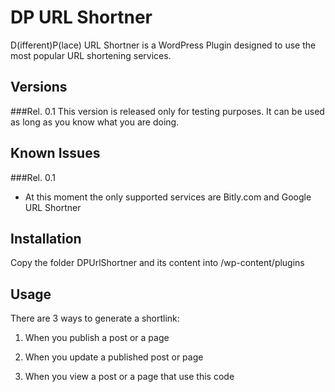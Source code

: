 DP URL Shortner
===============

D(ifferent)P(lace) URL Shortner is a WordPress Plugin designed to use the most popular URL shortening services.

Versions
--------
###Rel. 0.1
This version is released only for testing purposes. It can be used as long as you know what you are doing.

Known Issues
------------
###Rel. 0.1
* At this moment the only supported services are Bitly.com and Google URL Shortner

Installation
------------
Copy the folder DPUrlShortner and its content into <your blog>/wp-content/plugins

Usage
-----
There are 3 ways to generate a shortlink:

1. When you publish a post or a page
2. When you update a published post or page
3. When you view a post or a page that use this code

	<?php echo wp_get_shortlink(); ?>
